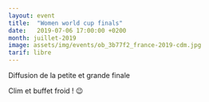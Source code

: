 ```yaml
---
layout: event
title:  "Women world cup finals"
date:   2019-07-06 17:00:00 +0200
month: juillet-2019
image: assets/img/events/ob_3b77f2_france-2019-cdm.jpg
tarif: libre
---
```


Diffusion de la petite et grande finale  

Clim et buffet froid ! 😉
